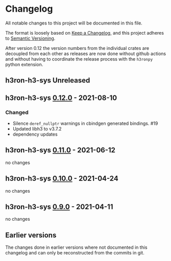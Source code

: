 # Changelog

All notable changes to this project will be documented in this file.

The format is loosely based on [Keep a Changelog](https://keepachangelog.com/en/1.0.0/), and this project adheres
to [Semantic Versioning](https://semver.org/spec/v2.0.0.html).

After version 0.12 the version numbers from the individual crates are decoupled from each other as releases are now
done without github actions and without having to coordinate the release process with the `h3ronpy`
python extension.


## h3ron-h3-sys Unreleased

## h3ron-h3-sys [0.12.0] - 2021-08-10
### Changed
- Silence `deref_nullptr` warnings in cbindgen generated bindings. #19
- Updated libh3 to v3.7.2
- dependency updates

## h3ron-h3-sys [0.11.0] - 2021-06-12
no changes

## h3ron-h3-sys [0.10.0] - 2021-04-24
no changes

## h3ron-h3-sys [0.9.0] - 2021-04-11 
no changes

## Earlier versions

The changes done in earlier versions where not documented in this changelog and can only be reconstructed from the
commits in git.

[0.12.0]: https://github.com/nmandery/h3ron/compare/v0.11.0...v0.12.0
[0.11.0]: https://github.com/nmandery/h3ron/compare/v0.10.0...v0.11.0
[0.10.0]: https://github.com/nmandery/h3ron/compare/v0.9.0...v0.10.0
[0.9.0]: https://github.com/nmandery/h3ron/compare/v0.8.1...v0.9.0

